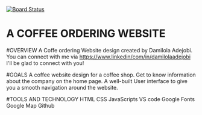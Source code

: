 [![Board Status](https://dev.azure.com/damidojo/c165619f-929c-4e19-83da-a0e66ba4e923/a7ade24a-e434-4869-8e1c-fb3171c917ab/_apis/work/boardbadge/bcf8945a-0629-4a79-a066-ac6bb3e0961a)](https://dev.azure.com/damidojo/c165619f-929c-4e19-83da-a0e66ba4e923/_boards/board/t/a7ade24a-e434-4869-8e1c-fb3171c917ab/Microsoft.RequirementCategory)
# A COFFEE ORDERING WEBSITE

#OVERVIEW
A Coffe ordering Website design created by Damilola Adejobi. You can connect with me via https://www.linkedin/com/in/damilolaadejobi
I'll be glad to connect with you!

#GOALS
A coffee website design for a coffee shop.
Get to know information about the company on the home page.
A well-built User interface to give you a smooth navigation around the website.

#TOOLS AND TECHNOLOGY
HTML
CSS
JavaScripts
VS code
Google Fonts
Google Map
Github
